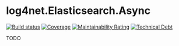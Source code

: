 # log4net.Elasticsearch.Async

[![Build status](https://ci.appveyor.com/api/projects/status/q5ya0kbsodgejn0c?svg=true)](https://ci.appveyor.com/project/tommasobertoni/log4net-elasticsearch-async)
[![Coverage](https://sonarcloud.io/api/project_badges/measure?project=tommasobertoni_log4net.Elasticsearch.Async&metric=coverage)](https://sonarcloud.io/dashboard?id=tommasobertoni_log4net.Elasticsearch.Async)
[![Maintainability Rating](https://sonarcloud.io/api/project_badges/measure?project=tommasobertoni_log4net.Elasticsearch.Async&metric=sqale_rating)](https://sonarcloud.io/dashboard?id=tommasobertoni_log4net.Elasticsearch.Async)
[![Technical Debt](https://sonarcloud.io/api/project_badges/measure?project=tommasobertoni_log4net.Elasticsearch.Async&metric=sqale_index)](https://sonarcloud.io/dashboard?id=tommasobertoni_log4net.Elasticsearch.Async)

TODO
